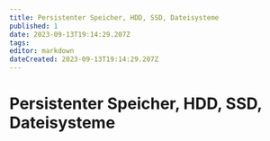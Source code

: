 ```yaml
---
title: Persistenter Speicher, HDD, SSD, Dateisysteme
published: 1
date: 2023-09-13T19:14:29.207Z
tags: 
editor: markdown
dateCreated: 2023-09-13T19:14:29.207Z
---
```


# Persistenter Speicher, HDD, SSD, Dateisysteme